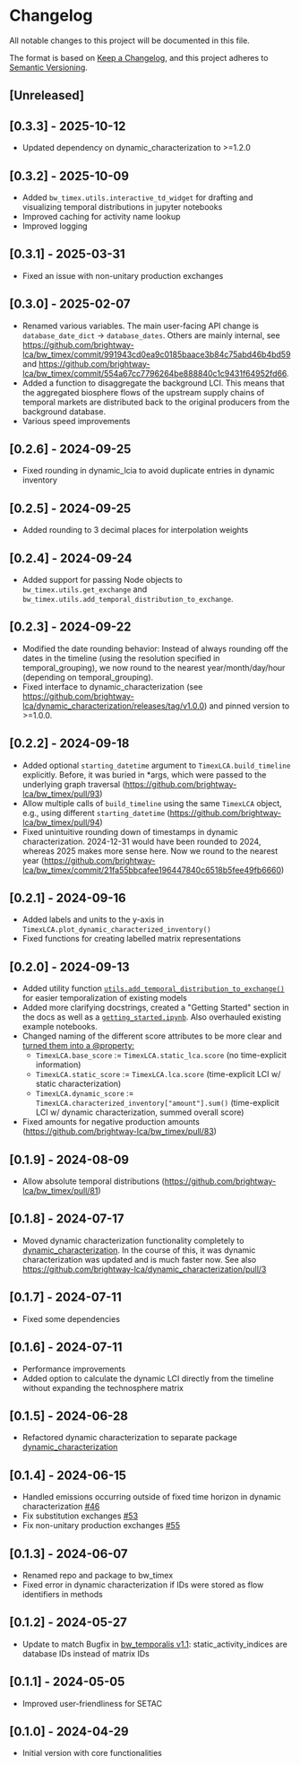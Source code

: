 # Changelog

All notable changes to this project will be documented in this file.

The format is based on [Keep a Changelog](https://keepachangelog.com/en/1.1.0/),
and this project adheres to [Semantic Versioning](https://semver.org/spec/v2.0.0.html).

## [Unreleased]

## [0.3.3] - 2025-10-12
* Updated dependency on dynamic_characterization to >=1.2.0

## [0.3.2] - 2025-10-09
* Added `bw_timex.utils.interactive_td_widget` for drafting and visualizing temporal distributions in jupyter notebooks
* Improved caching for activity name lookup
* Improved logging

## [0.3.1] - 2025-03-31
* Fixed an issue with non-unitary production exchanges

## [0.3.0] - 2025-02-07
* Renamed various variables. The main user-facing API change is `database_date_dict` -> `database_dates`. Others are mainly internal, see https://github.com/brightway-lca/bw_timex/commit/991943cd0ea9c0185baace3b84c75abd46b4bd59 and https://github.com/brightway-lca/bw_timex/commit/554a67cc7796264be888840c1c9431f64952fd66.
* Added a function to disaggregate the background LCI. This means that the aggregated biosphere flows of the upstream supply chains of temporal markets are distributed back to the original producers from the background database.
* Various speed improvements

## [0.2.6] - 2024-09-25
* Fixed rounding in dynamic_lcia to avoid duplicate entries in dynamic inventory

## [0.2.5] - 2024-09-25
* Added rounding to 3 decimal places for interpolation weights

## [0.2.4] - 2024-09-24
* Added support for passing Node objects to `bw_timex.utils.get_exchange` and `bw_timex.utils.add_temporal_distribution_to_exchange`.

## [0.2.3] - 2024-09-22
* Modified the date rounding behavior: Instead of always rounding off the dates in the timeline (using the resolution specified in temporal_grouping), we now round to the nearest year/month/day/hour (depending on temporal_grouping).
* Fixed interface to dynamic_characterization (see https://github.com/brightway-lca/dynamic_characterization/releases/tag/v1.0.0) and pinned version to >=1.0.0.

## [0.2.2] - 2024-09-18
* Added optional `starting_datetime` argument to `TimexLCA.build_timeline` explicitly. Before, it was buried in *args, which were passed to the underlying graph traversal (https://github.com/brightway-lca/bw_timex/pull/93)
* Allow multiple calls of `build_timeline` using the same `TimexLCA` object, e.g., using different `starting_datetime` (https://github.com/brightway-lca/bw_timex/pull/94)
* Fixed unintuitive rounding down of timestamps in dynamic characterization. 2024-12-31 would have been rounded to 2024, whereas 2025 makes more sense here. Now we round to the nearest year (https://github.com/brightway-lca/bw_timex/commit/21fa55bbcafee196447840c6518b5fee49fb6660)

## [0.2.1] - 2024-09-16
* Added labels and units to the y-axis in `TimexLCA.plot_dynamic_characterized_inventory()`
* Fixed functions for creating labelled matrix representations

## [0.2.0] - 2024-09-13
* Added utility function [`utils.add_temporal_distribution_to_exchange()`](https://github.com/brightway-lca/bw_timex/blob/a85349bdc43d98be559a7ce17d0b686098decec6/bw_timex/utils.py#L341) for easier temporalization of existing models
* Added more clarifying docstrings, created a "Getting Started" section in the docs as well as a [`getting_started.ipynb`](https://github.com/brightway-lca/bw_timex/blob/main/notebooks/getting_started.ipynb). Also overhauled existing example notebooks.
* Changed naming of the different score attributes to be more clear and [turned them into a @property:](https://github.com/brightway-lca/bw_timex/blob/a85349bdc43d98be559a7ce17d0b686098decec6/bw_timex/timex_lca.py#L437)
    * `TimexLCA.base_score` := `TimexLCA.static_lca.score` (no time-explicit information)
    * `TimexLCA.static_score` := `TimexLCA.lca.score` (time-explicit LCI w/ static characterization)
    * `TimexLCA.dynamic_score` := `TimexLCA.characterized_inventory["amount"].sum()` (time-explicit LCI w/ dynamic characterization, summed overall score)
* Fixed amounts for negative production amounts (https://github.com/brightway-lca/bw_timex/pull/83)

## [0.1.9] - 2024-08-09
* Allow absolute temporal distributions (https://github.com/brightway-lca/bw_timex/pull/81)

## [0.1.8] - 2024-07-17
* Moved dynamic characterization functionality completely to [dynamic_characterization](https://github.com/brightway-lca/dynamic_characterization). In the course of this, it was dynamic characterization was updated and is much faster now. See also https://github.com/brightway-lca/dynamic_characterization/pull/3

## [0.1.7] - 2024-07-11
* Fixed some dependencies

## [0.1.6] - 2024-07-11
* Performance improvements
* Added option to calculate the dynamic LCI directly from the timeline without expanding the technosphere matrix

## [0.1.5] - 2024-06-28
* Refactored dynamic characterization to separate package [dynamic_characterization](https://github.com/brightway-lca/dynamic_characterization)

## [0.1.4] - 2024-06-15
* Handled emissions occurring outside of fixed time horizon in dynamic characterization [#46](https://github.com/brightway-lca/bw_timex/issues/46)
* Fix substitution exchanges [#53](https://github.com/brightway-lca/bw_timex/issues/53)
* Fix non-unitary production exchanges [#55](https://github.com/brightway-lca/bw_timex/issues/55)

## [0.1.3] - 2024-06-07
* Renamed repo and package to bw_timex
* Fixed error in dynamic characterization if IDs were stored as flow identifiers in methods

## [0.1.2] - 2024-05-27
* Update to match Bugfix in [bw_temporalis v1.1](https://github.com/brightway-lca/bw_temporalis/commit/5ec8c850f325f6b5aa88cd2357bb56401304ddda): static_activity_indices are database IDs instead of matrix IDs

## [0.1.1] - 2024-05-05
* Improved user-friendliness for SETAC

## [0.1.0] - 2024-04-29
* Initial version with core functionalities
